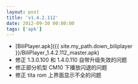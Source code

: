 ```yaml
---
layout: post
title: 'v1.4.2.112'
date: 2012-09-30 00:00:00
tags: ['apk']
---
```

- [BiliPlayer.apk]({{ site.my_path.down_biliplayer }}/BiliPlayer_1.4.2.112_master.apk) <br />
- 修正 1.3.0.100 和 1.4.0.110 自带升级失效的问题 <br />
- 修正部分机型 CM10 下播放闪退的问题 <br />
- 修正 tita rom 上界面显示不全的问题 <br />
